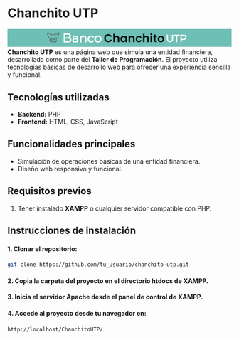 # Chanchito UTP

![ChanchitoUTP banner](https://github.com/nelsonjhongp/web-chanchito-utp/blob/86433b19fe487feeb3fcdff6c793362554607139/chanchitoutpbanner.png)
**Chanchito UTP** es una página web que simula una entidad financiera, desarrollada como parte del **Taller de Programación**. El proyecto utiliza tecnologías básicas de desarrollo web para ofrecer una experiencia sencilla y funcional.

## Tecnologías utilizadas

- **Backend:** PHP  
- **Frontend:** HTML, CSS, JavaScript  

## Funcionalidades principales

- Simulación de operaciones básicas de una entidad financiera.  
- Diseño web responsivo y funcional.  

## Requisitos previos

1. Tener instalado **XAMPP** o cualquier servidor compatible con PHP.  

## Instrucciones de instalación

#### 1. Clonar el repositorio:  
   ```bash
   git clone https://github.com/tu_usuario/chanchito-utp.git
 ```
#### 2. Copia la carpeta del proyecto en el directorio htdocs de XAMPP.

#### 3. Inicia el servidor Apache desde el panel de control de XAMPP.

#### 4. Accede al proyecto desde tu navegador en:
 ```bash
http://localhost/ChanchitoUTP/
```
